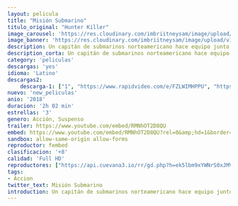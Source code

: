 ```yaml
---
layout: pelicula
title: "Misión Submarino"
titulo_original: "Hunter Killer"
image_carousel: 'https://res.cloudinary.com/imbriitneysam/image/upload/v1541981664/submarino-poster-min.jpg'
image_banner: 'https://res.cloudinary.com/imbriitneysam/image/upload/v1541981664/submarino-banner-min.jpg'
description: Un capitán de submarinos norteamericano hace equipo junto a los Navy Seals para intentar rescatar al presidente ruso, secuestrado por un general traidor.
description_corta: Un capitán de submarinos norteamericano hace equipo junto a los Navy Seals para intentar rescatar al presidente ruso, secuestrado por un general traidor.
category: 'peliculas'
descargas: 'yes'
idioma: 'Latino'
descargas2:
    descarga-1: ["1", "https://www.rapidvideo.com/e/FZLWIMHPPU", "https://www.google.com/s2/favicons?domain=openload.co","OpenLoad","https://res.cloudinary.com/imbriitneysam/image/upload/v1541473684/mexico.png", "Latino", "HD-Rip"]
nuevo: 'new_peliculas'
anio: '2018'
duracion: '2h 02 min'
estrellas: '3'
genero: Acción, Suspenso
trailer: https://www.youtube.com/embed/RMNhOT2D8QU
embed: https://www.youtube.com/embed/RMNhOT2D8QU?rel=0&amp;hd=1&border=0&wmode=opaque&enablejsapi=1&modestbranding=1&controls=1&showinfo=1
sandbox: allow-same-origin allow-forms
reproductor: fembed
clasificacion: '+8'
calidad: 'Full HD'
reproductores: ["https://api.cuevana3.io/rr/gd.php?h=ek5lbm9xYWNrS0xJMVp5b21KREk0dFBLbjVkaHhkRGdrOG1jbnBpUnhhS1ZzV3lIZWRDb3BaMlpmNTJidzlDanROeXFucCt3cXJ5YjFxMkZwYm5GNU1pU3FadVkyUT09"]
tags:
- Accion
twitter_text: Misión Submarino
introduction: Un capitán de submarinos norteamericano hace equipo junto a los Navy Seals para intentar rescatar al presidente ruso, secuestrado por un general traidor.
---
```












